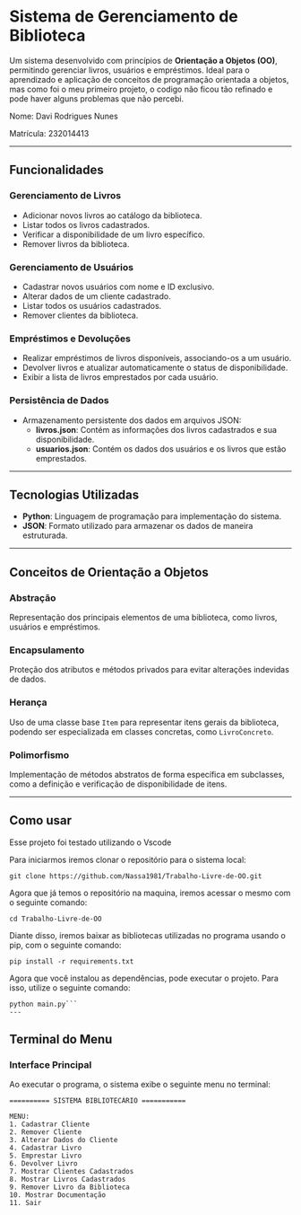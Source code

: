 # **Sistema de Gerenciamento de Biblioteca**

Um sistema desenvolvido com princípios de **Orientação a Objetos (OO)**, permitindo gerenciar livros, usuários e empréstimos. Ideal para o aprendizado e aplicação de conceitos de programação orientada a objetos, mas como foi o meu primeiro projeto, o codigo não ficou tão refinado e pode haver alguns problemas que não percebi.

Nome: Davi Rodrigues Nunes

Matrícula: 232014413

---

## **Funcionalidades**

### **Gerenciamento de Livros**
- Adicionar novos livros ao catálogo da biblioteca.
- Listar todos os livros cadastrados.
- Verificar a disponibilidade de um livro específico.
- Remover livros da biblioteca.

### **Gerenciamento de Usuários**
- Cadastrar novos usuários com nome e ID exclusivo.
- Alterar dados de um cliente cadastrado.
- Listar todos os usuários cadastrados.
- Remover clientes da biblioteca.

### **Empréstimos e Devoluções**
- Realizar empréstimos de livros disponíveis, associando-os a um usuário.
- Devolver livros e atualizar automaticamente o status de disponibilidade.
- Exibir a lista de livros emprestados por cada usuário.

### **Persistência de Dados**
- Armazenamento persistente dos dados em arquivos JSON:
  - **livros.json**: Contém as informações dos livros cadastrados e sua disponibilidade.
  - **usuarios.json**: Contém os dados dos usuários e os livros que estão emprestados.

---
## **Tecnologias Utilizadas**
- **Python**: Linguagem de programação para implementação do sistema.
- **JSON**: Formato utilizado para armazenar os dados de maneira estruturada.

---

## **Conceitos de Orientação a Objetos**

### **Abstração**
Representação dos principais elementos de uma biblioteca, como livros, usuários e empréstimos.

### **Encapsulamento**
Proteção dos atributos e métodos privados para evitar alterações indevidas de dados.

### **Herança**
Uso de uma classe base `Item` para representar itens gerais da biblioteca, podendo ser especializada em classes concretas, como `LivroConcreto`.

### **Polimorfismo**
Implementação de métodos abstratos de forma específica em subclasses, como a definição e verificação de disponibilidade de itens.

---

## Como usar
Esse projeto foi testado utilizando o Vscode

Para iniciarmos iremos clonar o repositório para o sistema local:
```
git clone https://github.com/Nassa1981/Trabalho-Livre-de-OO.git
```
Agora que já temos o repositório na maquina, iremos acessar o mesmo com o seguinte comando:
```
cd Trabalho-Livre-de-OO
```
Diante disso, iremos baixar as bibliotecas utilizadas no programa usando o pip, com o seguinte comando:
```
pip install -r requirements.txt
```
Agora que você instalou as dependências, pode executar o projeto. Para isso, utilize o seguinte comando:
```
python main.py```
---
```
## **Terminal do Menu**

### **Interface Principal**
Ao executar o programa, o sistema exibe o seguinte menu no terminal:

```plaintext
========== SISTEMA BIBLIOTECÁRIO ===========

MENU:
1. Cadastrar Cliente
2. Remover Cliente
3. Alterar Dados do Cliente
4. Cadastrar Livro
5. Emprestar Livro
6. Devolver Livro
7. Mostrar Clientes Cadastrados
8. Mostrar Livros Cadastrados
9. Remover Livro da Biblioteca
10. Mostrar Documentação
11. Sair
```
